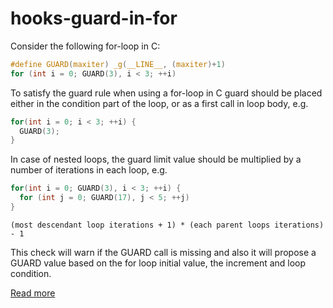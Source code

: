 # hooks-guard-in-for

Consider the following for-loop in C:

```c
#define GUARD(maxiter) _g(__LINE__, (maxiter)+1)
for (int i = 0; GUARD(3), i < 3; ++i)
```

To satisfy the guard rule when using a for-loop in C guard should be 
placed either in the condition part of the loop, or as a first call in loop body, e.g.

```c
for(int i = 0; i < 3; ++i) {
  GUARD(3);
}
```

In case of nested loops, the guard limit value should be 
multiplied by a number of iterations in each loop, e.g.

```c
for(int i = 0; GUARD(3), i < 3; ++i) {
  for (int j = 0; GUARD(17), j < 5; ++j)
}
```

```
(most descendant loop iterations + 1) * (each parent loops iterations) - 1
```

This check will warn if the GUARD call is missing and also it will propose a GUARD value based on the for loop initial value,
the increment and loop condition.

[Read more](https://xrpl-hooks.readme.io/docs/loops-and-guarding)
